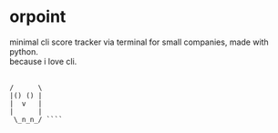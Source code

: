 # orpoint
minimal cli score tracker via terminal for small companies, made with python.
<br>
because i love cli.
<br> <br>
````ascii  _____ 
/      \ 
|() () | 
|  v   | 
|      | 
 \_n_n_/ ````